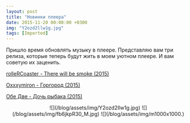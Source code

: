 ```yaml
---
layout: post
title: "Новинки плеера"
date: 2015-11-20 00:00:00 +0300
img: "Y2ozd2llw1g.jpg"
tags: [Imported]
---
```


Пришло время обновлять музыку в плеере. Представляю вам три релиза, которые теперь будут жить в моем уютном плеере. И вам советую их заценить.

[rolleRCoaster - There will be smoke (2015)](https://vk.com/rollercoaster_band?w=wall-228378_3314)

[Oxxxymiron - Горгород (2015)](https://vk.com/oxxxymiron_official?w=wall-3113588_242318)

[Обе Две - Дочь рыбака (2015)](https://music.yandex.ru/album/2489597/track/21703963)

<center>![](/blog/assets/img/Y2ozd2llw1g.jpg) ![](/blog/assets/img/fb6jkpR30_M.jpg) ![](/blog/assets/img/m1000x1000.)</center>